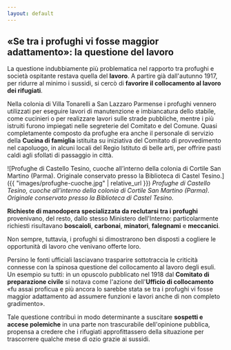 ```yaml
---
layout: default
---
```


## «Se tra i profughi vi fosse maggior adattamento»:  la questione del lavoro

La questione indubbiamente più problematica nel rapporto tra profughi e società ospitante restava quella del **lavoro**. A partire già dall'autunno 1917, per ridurre al minimo i sussidi, si cercò di **favorire il collocamento al lavoro dei rifugiati**.

Nella colonia di Villa Tonarelli a San Lazzaro Parmense i profughi vennero utilizzati per eseguire lavori di manutenzione e imbiancatura dello stabile, come cucinieri o per realizzare lavori sulle strade pubbliche, mentre i più istruiti furono impiegati nelle segreterie del Comitato e del Comune. Quasi completamente composto da profughe era anche il personale di servizio della **Cucina di famiglia** istituita su iniziativa del Comitato di provvedimento nel capoluogo, in alcuni locali del Regio Istituto di belle arti, per offrire pasti caldi agli sfollati di passaggio in città. 


![Profughe di Castello Tesino, cuoche all’interno della colonia di Cortile San Martino (Parma). Originale conservato presso la Biblioteca di Castel Tesino.]({{ "images/profughe-cuoche.jpg" | relative_url }})
*Profughe di Castello Tesino, cuoche all’interno della colonia di Cortile San Martino (Parma). Originale conservato presso la Biblioteca di Castel Tesino.*


**Richieste di manodopera specializzata da reclutarsi tra i profughi** provenivano, del resto, dallo stesso Ministero dell'Interno: particolarmente richiesti risultavano **boscaioli**, **carbonai**, **minatori**, **falegnami** e **meccanici**.

Non sempre, tuttavia, i profughi si dimostrarono ben disposti a cogliere le opportunità di lavoro che venivano offerte loro. 

Persino le fonti ufficiali lasciavano trasparire sottotraccia le criticità connesse con la spinosa questione del collocamento al lavoro degli esuli. Un esempio su tutti: in un opuscolo pubblicato nel 1918 dal **Comitato di preparazione civile** si notava come l'azione dell'**Ufficio di collocamento** «fu assai proficua e più ancora lo sarebbe stata se tra i profughi vi fosse maggior adattamento ad assumere funzioni e lavori anche di non completo gradimento».

Tale questione contribuì in modo determinante a suscitare **sospetti e accese polemiche** in una parte non trascurabile dell'opinione pubblica, propensa a credere che i rifugiati approfittassero della situazione per trascorrere qualche mese di ozio grazie ai sussidi.

